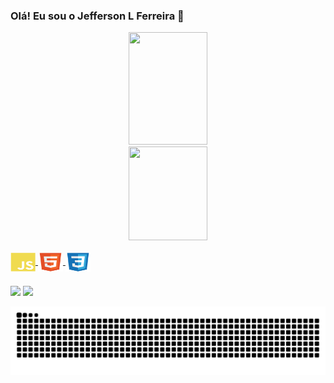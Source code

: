 ### Olá! Eu sou o Jefferson L Ferreira 👋

<div align="center">
  <a href="https://github.com/jeffersonlferreira">
  <img width="50%" height="180em" src="https://github-readme-stats.vercel.app/api?username=jeffersonlferreira&show_icons=true&theme=dracula&include_all_commits=true&count_private=true"/>
  <img width="50%" height="150em" src="https://github-readme-stats.vercel.app/api/top-langs/?username=jeffersonlferreira&layout=compact&langs_count=7&theme=dracula"/>
</div>
  
<div style="display: inline_block"><br>
  <img align="center" alt="Rafa-Js" height="30" width="40" src="https://raw.githubusercontent.com/devicons/devicon/master/icons/javascript/javascript-plain.svg">
  <img align="center" alt="Rafa-HTML" height="30" width="40" src="https://raw.githubusercontent.com/devicons/devicon/master/icons/html5/html5-original.svg">
  <img align="center" alt="Rafa-CSS" height="30" width="40" src="https://raw.githubusercontent.com/devicons/devicon/master/icons/css3/css3-original.svg">
  <br>
</div>
  
 ###
  
<div>
  <a href="https://www.linkedin.com/in/jeffersonlferreira" target="_blank"><img src="https://img.shields.io/badge/-LinkedIn-%230077B5?style=for-the-badge&logo=linkedin&logoColor=white" target="_blank"></a>
  <!-- <a href="https://www.twitch.tv/ferreiral" target="_blank"><img src="https://img.shields.io/badge/Twitch-9146FF?style=for-the-badge&logo=twitch&logoColor=white" target="_blank"></a> -->
  <a href = "mailto:jeffersonluan@gmail.com"><img src="https://img.shields.io/badge/-Gmail-%23333?style=for-the-badge&logo=gmail&logoColor=white" target="_blank"></a>
  
  ![Snake animation](https://github.com/jeffersonlferreira/jeffersonlferreira/blob/output/github-contribution-grid-snake.svg)
 
</div>
